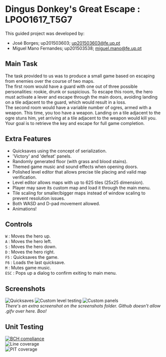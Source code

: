 # Dingus Donkey's Great Escape : LPOO1617_T5G7
This guided project was developed by:
* José Borges; up201503603; up201503603@fe.up.pt
* Miguel Mano Fernandes; up201503538; miguel.mano@fe.up.pt
## Main Task
The task provided to us was to produce a small game based on escaping from enemies over the course of two maps.  
The first room would have a guard with one out of three possible personalities: rookie, drunk or suspicious. To escape this room, the hero must activate a lever and escape through the main doors, avoiding landing on a tile adjacent to the guard, which would result in a loss.  
The second room would have a variable number of ogres, armed with a weapon. This time, you too have a weapon. Landing on a tile adjacent to the ogre stuns him, yet arriving at a tile adjacent to the weapon would kill you. Your goal is to retrieve the key and escape for full game completion.

## Extra Features
* Quicksaves using the concept of serialization.
* 'Victory' and 'defeat' panels.
* Randomly generated floor (with grass and blood stains).
* Themed game music and sound effects when opening doors.
* Polished level editor that allows precise tile placing and valid map verification.
* Level editor allows maps with up to 625 tiles (25x25 dimension).
* Player may save its custom map and load it through the main menu.
* Tile scaling for smaller/bigger maps instead of window scaling to prevent resolution issues.
* Both WASD and D-pad movement allowed.
* Animations!

## Controls
```W``` : Moves the hero up.  
```A``` : Moves the hero left.  
```S``` : Moves the hero down.  
```D``` : Moves the hero right.  
```F5``` : Quicksaves the game.  
```F6``` : Loads the last quicksave.  
```M``` : Mutes game music.  
```ESC``` : Pops up a dialog to confirm exiting to main menu.  

## Screenshots
![Quicksaves](screenshots/quicksave.gif)
![Custom level testing](screenshots/loadgame.gif)
![Custom panels](screenshots/custompanels.gif)  
*There's an extra screenshot on the screenshots folder. Github doesn't allow .gifv over here. Boo!*

## Unit Testing
[![BCH compliance](https://bettercodehub.com/edge/badge/zepedrob16/LPOO1617_T5G7?token=cc0a9915a954a432fdaaa3a94136cae04e47cf97)](https://bettercodehub.com/)  
![Line coverage](screenshots/test_coverage.png)  
![PIT coverage](screenshots/test_pit.png)

